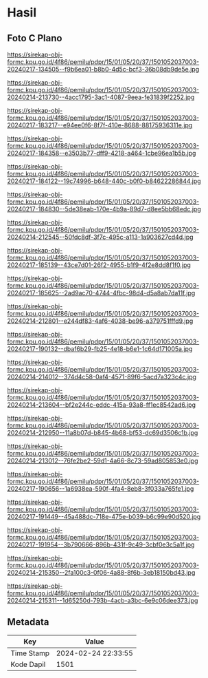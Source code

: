 # Hasil

## Foto C Plano

https://sirekap-obj-formc.kpu.go.id/4f86/pemilu/pdpr/15/01/05/20/37/1501052037003-20240217-134505--f9b6ea01-b8b0-4d5c-bcf3-36b08db9de5e.jpg

https://sirekap-obj-formc.kpu.go.id/4f86/pemilu/pdpr/15/01/05/20/37/1501052037003-20240214-213730--4acc1795-3ac1-4087-9eea-fe31839f2252.jpg

https://sirekap-obj-formc.kpu.go.id/4f86/pemilu/pdpr/15/01/05/20/37/1501052037003-20240217-183217--e94ee0f6-8f7f-410e-8688-88175936311e.jpg

https://sirekap-obj-formc.kpu.go.id/4f86/pemilu/pdpr/15/01/05/20/37/1501052037003-20240217-184358--e3503b77-dff9-4218-a464-1cbe96ea1b5b.jpg

https://sirekap-obj-formc.kpu.go.id/4f86/pemilu/pdpr/15/01/05/20/37/1501052037003-20240217-184122--19c74996-b648-440c-b0f0-b84622286844.jpg

https://sirekap-obj-formc.kpu.go.id/4f86/pemilu/pdpr/15/01/05/20/37/1501052037003-20240217-184830--5de38eab-170e-4b9a-89d7-d8ee5bb68edc.jpg

https://sirekap-obj-formc.kpu.go.id/4f86/pemilu/pdpr/15/01/05/20/37/1501052037003-20240214-212545--50fdc8df-3f7c-495c-a113-1a903627cd4d.jpg

https://sirekap-obj-formc.kpu.go.id/4f86/pemilu/pdpr/15/01/05/20/37/1501052037003-20240217-185139--43ce7d01-26f2-4955-b1f9-4f2e8dd8f1f0.jpg

https://sirekap-obj-formc.kpu.go.id/4f86/pemilu/pdpr/15/01/05/20/37/1501052037003-20240217-185625--2ad9ac70-4744-4fbc-98d4-d5a8ab7da11f.jpg

https://sirekap-obj-formc.kpu.go.id/4f86/pemilu/pdpr/15/01/05/20/37/1501052037003-20240214-212801--e244df83-4af6-4038-be96-a379751fffd9.jpg

https://sirekap-obj-formc.kpu.go.id/4f86/pemilu/pdpr/15/01/05/20/37/1501052037003-20240217-190132--dbaf6b29-fb25-4e18-b6e1-1c64d171005a.jpg

https://sirekap-obj-formc.kpu.go.id/4f86/pemilu/pdpr/15/01/05/20/37/1501052037003-20240214-214012--374d4c58-0af4-4571-89f6-5acd7a323c4c.jpg

https://sirekap-obj-formc.kpu.go.id/4f86/pemilu/pdpr/15/01/05/20/37/1501052037003-20240214-213604--bf2e244c-eddc-415a-93a8-ff1ec8542ad6.jpg

https://sirekap-obj-formc.kpu.go.id/4f86/pemilu/pdpr/15/01/05/20/37/1501052037003-20240214-212950--11a8b07d-b845-4b68-bf53-dc69d3506c1b.jpg

https://sirekap-obj-formc.kpu.go.id/4f86/pemilu/pdpr/15/01/05/20/37/1501052037003-20240214-213012--76fe2be2-59d1-4a66-8c73-59ad805853e0.jpg

https://sirekap-obj-formc.kpu.go.id/4f86/pemilu/pdpr/15/01/05/20/37/1501052037003-20240217-190656--1a6938ea-590f-4fa4-8eb8-3f033a765fe1.jpg

https://sirekap-obj-formc.kpu.go.id/4f86/pemilu/pdpr/15/01/05/20/37/1501052037003-20240217-191449--45a488dc-718e-475e-b039-b6c99e90d520.jpg

https://sirekap-obj-formc.kpu.go.id/4f86/pemilu/pdpr/15/01/05/20/37/1501052037003-20240217-191954--3b790666-896b-431f-9c49-3cbf0e3c5a1f.jpg

https://sirekap-obj-formc.kpu.go.id/4f86/pemilu/pdpr/15/01/05/20/37/1501052037003-20240214-215350--2fa100c3-0f06-4a88-8f6b-3eb18150bd43.jpg

https://sirekap-obj-formc.kpu.go.id/4f86/pemilu/pdpr/15/01/05/20/37/1501052037003-20240214-215311--1d65250d-793b-4acb-a3bc-6e9c06dee373.jpg


## Metadata

| Key        | Value               |
| ---------- | ------------------- |
| Time Stamp | 2024-02-24 22:33:55 |
| Kode Dapil | 1501                |



